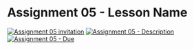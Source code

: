 # Assignment 05 - Lesson Name

[![Assignment 05 invitation](https://img.shields.io/badge/Assignment05-Repository-blue?style=for-the-badge&logo=open%20badges)](#)
[![Assignment 05 - Description](https://img.shields.io/badge/Assignment05-Description-blue?style=for-the-badge&logo=open%20badges)](https://wellesley-bisc195.github.io/BISC195.jl/stable/Assignments/Assignment05.html)
[![Assignment 05 - Due](https://img.shields.io/badge/Due-7%2F2%2F2020-orange?style=for-the-badge&logo=open%20badges)](https://wellesley-bisc195.github.io/BISC195.jl/stable/Assignments/Assignment05.html)
